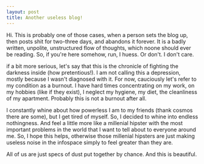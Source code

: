 ```yaml
---
layout: post
title: Another useless blog!
---
```


Hi. This is probably one of those cases, when a person sets the blog up, then posts shit for two-three days, and abandons it forever. It is a badly written, unpolite, unstructured flow of thoughts, which noone should ever be reading. So, if you're here somehow, run, I huess. Or don't. I don't care.

if a bit more serious, let's say that this is the chronicle of fighting the darkness inside (how pretentious!). I am not calling this a depression, mostly because I wasn't diagnosed with it. For now, cauciously let's refer to my condition as a burnout. I have hard times concentrating on my work, on my hobbies (like if they exist), I neglect my hygiene, my diet, the cleanliness of my apartment. Probably this is not a burnout after all.

I constantly whine about how powerless I am to my friends (thank cosmos there are some), but I get tired of myself. So, I decided to whine into endless nothingness. And feel a little more like a millenial hipster with the most important problems in the world that I want to tell about to everyone around me. So, I hope this helps, otherwise those millenial hipsters are just making useless noise in the infospace simply to feel greater than they are.

All of us are just specs of dust put together by chance. And this is beautiful. 
